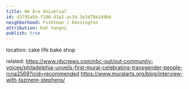 ```yaml
---
title: We Are Universal
id: d3795a5b-f100-43a2-ac3d-3e1d78e149b0
neighborhood: Fishtown / Kensington
attribution: Kah Yangni
publish: true
---
```


location: cake life bake shop


            
related: https://www.nbcnews.com/nbc-out/out-community-voices/philadelphia-unveils-first-mural-celebrating-transgender-people-rcna2569?icid=recommended
https://www.muralarts.org/blog/interview-with-tazmere-stephens/




            